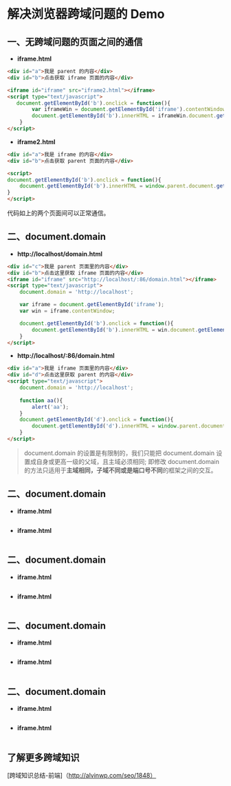 ﻿# 解决浏览器跨域问题的 Demo

## 一、无跨域问题的页面之间的通信
- **iframe.html**

```html
<div id="a">我是 parent 的内容</div>
<div id="b">点击获取 iframe 页面的内容</div>

<iframe id="iframe" src="iframe2.html"></iframe>
<script type="text/javascript">
   document.getElementById('b').onclick = function(){
        var iframeWin = document.getElementById('iframe').contentWindow;
		document.getElementById('b').innerHTML = iframeWin.document.getElementById('a').innerHTML;        
    }
</script>
```

- **iframe2.html**

```html
<div id="a">我是 iframe 的内容</div>
<div id="b">点击获取 parent 页面的内容</div>

<script>
document.getElementById('b').onclick = function(){
	document.getElementById('b').innerHTML = window.parent.document.getElementById('a').innerHTML;        
}
</script>
```

代码如上的两个页面间可以正常通信。

## 二、document.domain
- **http://localhost/domain.html**

```html
<div id="c">我是 parent 页面里的内容</div>
<div id="b">点击这里获取 iframe 页面的内容</div>
<iframe id="iframe" src="http://localhost/:86/domain.html"></iframe>
<script type="text/javascript">
	document.domain = 'http://localhost';

	var iframe = document.getElementById('iframe');
	var win = iframe.contentWindow;

	document.getElementById('b').onclick = function(){
		document.getElementById('b').innerHTML = win.document.getElementById('a').innerHTML
	}
</script>
```

- **http://localhost/:86/domain.html**

```html
<div id="a">我是 iframe 页面里的内容</div>
<div id="d">点击这里获取 parent 的内容</div>
<script type="text/javascript">
    document.domain = 'http://localhost';
	
	function aa(){
		alert('aa');
	}
	document.getElementById('d').onclick = function(){
		document.getElementById('d').innerHTML = window.parent.document.getElementById('c').innerHTML;
	}
</script>
```
> document.domain 的设置是有限制的，我们只能把 document.domain 设置成自身或更高一级的父域，且主域必须相同; 即修改 document.domain 的方法只适用于**主域相同，子域不同或是端口号不同**的框架之间的交互。

## 二、document.domain
- **iframe.html**

```html

```

- **iframe.html**

```html

```

## 二、document.domain
- **iframe.html**

```html

```

- **iframe.html**

```html

```

## 二、document.domain
- **iframe.html**

```html

```

- **iframe.html**

```html

```

## 二、document.domain
- **iframe.html**

```html

```

- **iframe.html**

```html

```

## 了解更多跨域知识

[跨域知识总结-前端]（http://alvinwp.com/seo/1848）


